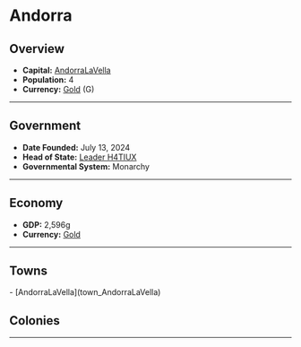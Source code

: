 <!--UNDEDITED FILE, remove this entire line if this file has been edited!-->
# <!--NAME-->Andorra<!--NAME-->

## Overview

- **Capital:** <!--CAPITAL_LINK-->[AndorraLaVella](AndorraLaVella_town)<!--CAPITAL_LINK-->
- **Population:** <!--POPULATION-->4<!--POPULATION-->
- **Currency:** <!--CURRENCY_LINK-->[Gold](Gold_currency)<!--CURRENCY_LINK--> (<!--CURRENCY_ABV-->G<!--CURRENCY_ABV-->)

---

## Government

- **Date Founded:** <!--FOUNDED-->July 13, 2024<!--FOUNDED-->
- **Head of State:** <!--LEADER_TITLE_LINK-->[Leader H4TIUX](H4TIUX_user)<!--LEADER_TITLE_LINK-->
- **Governmental System:** <!--GOVERNMENT-->Monarchy<!--GOVERNMENT-->

---

## Economy

- **GDP:** <!--GDP-->2,596g<!--GDP-->
- **Currency:** <!--CURRENCY_LINK-->[Gold](Gold_currency)<!--CURRENCY_LINK-->

---

## Towns

<!--TOWNS-->- [AndorraLaVella](town_AndorraLaVella)<!--TOWNS-->

## Colonies

<!--COLONIES--><!--COLONIES-->

---